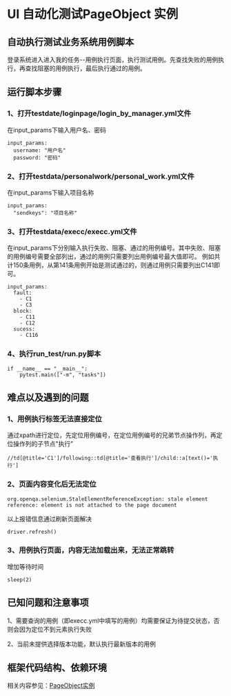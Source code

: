 # UI 自动化测试PageObject 实例

## 自动执行测试业务系统用例脚本
登录系统进入进入我的任务--用例执行页面，执行测试用例。先查找失败的用例执行，再查找阻塞的用例执行，最后执行通过的用例。

## 运行脚本步骤
### 1、打开testdate/loginpage/login_by_manager.yml文件
在input_params下输入用户名、密码
~~~
input_params:
  username: "用户名"
  password: "密码"
~~~
### 2、打开testdata/personalwork/personal_work.yml文件
在input_params下输入项目名称
~~~
input_params:
  "sendkeys": "项目名称"
~~~
### 3、打开testdata/execc/execc.yml文件
在input_params下分别输入执行失败、阻塞、通过的用例编号。其中失败、阻塞的用例编号需要全部列出，通过的用例只需要列出用例编号最大值即可。
例如共计150条用例，从第141条用例开始是测试通过的，则通过用例只需要列出C141即可。
~~~
input_params:
  fault:
    - C1
    - C3
  block:
    - C11
    - C12
  sucess:
    - C116
~~~
### 4、执行run_test/run.py脚本
~~~
if __name__ == "__main__":
    pytest.main(["-m", "tasks"])
~~~

## 难点以及遇到的问题
### 1、用例执行标签无法直接定位
通过xpath进行定位，先定位用例编号，在定位用例编号的兄弟节点操作列，再定位操作列的子节点"执行”
~~~
//td[@title='C1']/following::td[@title='查看执行']/child::a[text()='执行']
~~~
### 2、页面内容变化后无法定位
~~~
org.openqa.selenium.StaleElementReferenceException: stale element reference: element is not attached to the page document
~~~
以上报错信息通过刷新页面解决
~~~
driver.refresh()
~~~
### 3、用例执行页面，内容无法加载出来，无法正常跳转
增加等待时间
~~~
sleep(2)
~~~

## 已知问题和注意事项
1、需要查询的用例（即execc.yml中填写的用例）均需要保证为待提交状态，否则会因为定位不到元素执行失败

2、当前未提供选择版本功能，默认执行最新版本的用例

## 框架代码结构、依赖环境
相关内容参见：[PageObject实例](https://github.com/sukekes/autotestUI)
